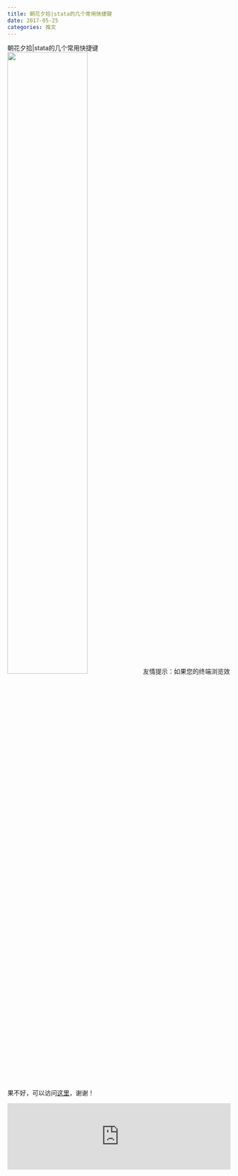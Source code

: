 ```yaml
---
title: 朝花夕拾|stata的几个常用快捷键
date: 2017-05-25
categories: 推文
---
```

朝花夕拾|stata的几个常用快捷键
<img src="http://mmbiz.qpic.cn/mmbiz_png/ACviaWTBFxhaWXvVQ75jWic8ZgzBHtCqoBtKibvXseuwxBf4lJAib3SD0ZVTOIvPBOvrgk01ib1kHnz3Wm3Wgbfj8ibg/0?wx_fmt=png" style="width: 60%; height: auto;"/><!--more-->
友情提示：如果您的终端浏览效果不好，可以访问[这里](https://stata-club.github.io/stata_article/2017-05-25.html)，谢谢！
<iframe src="https://stata-club.github.io/stata_article/2017-05-25.html" id="iframepage" frameborder="0" scrolling="no" marginheight="0" marginwidth="0" width="100%" onLoad="iFrameHeight()"></iframe>
<script type="text/javascript" language="javascript">
function iFrameHeight() {
var ifm= document.getElementById("iframepage");
var subWeb = document.frames ? document.frames["iframepage"].document : ifm.contentDocument;   
if(ifm != null && subWeb != null) {
 ifm.height = subWeb.body.scrollHeight;
} 
} 
</script> 
